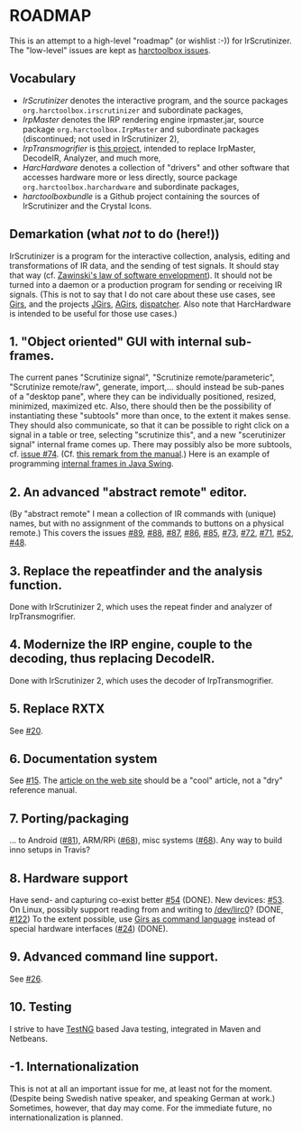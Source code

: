 # ROADMAP

This is an attempt to a high-level "roadmap" (or wishlist :-)) for IrScrutinizer.
The "low-level" issues are kept as [harctoolbox issues](https://github.com/bengtmartensson/harctoolboxbundle/issues).

## Vocabulary
* _IrScrutinizer_ denotes the interactive program, and the source packages `org.harctoolbox.irscrutinizer` and subordinate packages,
* _IrpMaster_ denotes the IRP rendering engine irpmaster.jar, source package `org.harctoolbox.IrpMaster` and subordinate packages
 (discontinued; not used in IrScrutinizer 2),
* _IrpTransmogrifier_ is [this project](https://github.com/bengtmartensson/IrpTransmogrifier), intended to replace IrpMaster, DecodeIR, Analyzer, and much more,
* _HarcHardware_ denotes a collection of "drivers" and other software that accesses hardware more or less directly,
  source package `org.harctoolbox.harchardware` and subordinate packages,
* _harctoolboxbundle_ is a Github project containing the sources of IrScrutinizer and the Crystal Icons.


## Demarkation (what _not_ to do (here!))
IrScrutinizer is a program for the interactive collection, analysis, editing and transformations of IR data,
and the sending of test signals. It should stay that way (cf. [Zawinski's law of software envelopment](https://en.wikipedia.org/wiki/Jamie_Zawinski#Zawinski.27s_law_of_software_envelopment)).
It should not be turned into a daemon or a production program for sending or receiving IR signals.
(This is not to say that I do not care about these use cases, see [Girs](http://www.harctoolbox.org/Girs.html),
and the projects [JGirs](https://github.com/bengtmartensson/JGirs), [AGirs](https://github.com/bengtmartensson/AGirs),
[dispatcher](https://github.com/bengtmartensson/dispatcher). Also note that
HarcHardware is intended to be useful for those use cases.)

## 1. "Object oriented" GUI with internal sub-frames.
The current panes "Scrutinize signal", "Scrutinize remote/parameteric", "Scrutinize remote/raw", generate, import,...
should instead be sub-panes of a "desktop pane", where they can be individually positioned, resized, minimized, maximized etc.
Also, there should then be the possibility of instantiating these "subtools" more than once, to the extent it makes sense.
They should also communicate, so that it can be possible  to right click on a signal in a table or tree,
selecting "scrutinize this", and a new "scerutinizer signal" internal frame comes up.
There may possibly also be more subtools, cf. [issue #74](https://github.com/bengtmartensson/harctoolboxbundle/issues/74).
(Cf. [this remark from the manual](http://www.harctoolbox.org/IrScrutinizer.html#The+pane+interface+sucks.).)
Here is an example of programming [internal frames in Java Swing](https://docs.oracle.com/javase/tutorial/uiswing/components/internalframe.html).

## 2. An advanced "abstract remote" editor.
(By "abstract remote" I mean a collection of IR commands with (unique) names, but with no assignment of the commands to
buttons on a physical remote.) This covers the issues
[#89](https://github.com/bengtmartensson/harctoolboxbundle/issues/89),
[#88](https://github.com/bengtmartensson/harctoolboxbundle/issues/88),
[#87](https://github.com/bengtmartensson/harctoolboxbundle/issues/87),
[#86](https://github.com/bengtmartensson/harctoolboxbundle/issues/86),
[#85](https://github.com/bengtmartensson/harctoolboxbundle/issues/85),
[#73](https://github.com/bengtmartensson/harctoolboxbundle/issues/73),
[#72](https://github.com/bengtmartensson/harctoolboxbundle/issues/72),
[#71](https://github.com/bengtmartensson/harctoolboxbundle/issues/71),
[#52](https://github.com/bengtmartensson/harctoolboxbundle/issues/52),
[#48](https://github.com/bengtmartensson/harctoolboxbundle/issues/48).

## 3. Replace the repeatfinder and the analysis function.
Done with IrScrutinizer 2, which uses the repeat finder and analyzer of IrpTransmogrifier.

## 4. Modernize the IRP engine, couple to the decoding, thus replacing DecodeIR.
Done with IrScrutinizer 2, which uses the decoder of IrpTransmogrifier.

## 5. Replace RXTX
See [#20](https://github.com/bengtmartensson/harctoolboxbundle/issues/20).

## 6. Documentation system
See [#15](https://github.com/bengtmartensson/harctoolboxbundle/issues/15). The
[article on the web site](http://harctoolbox.org/IrScrutinizer.html) should be a "cool" article,
not a "dry" reference manual.

## 7. Porting/packaging
... to Android ([#81](https://github.com/bengtmartensson/harctoolboxbundle/issues/81)),
ARM/RPi ([#68](https://github.com/bengtmartensson/harctoolboxbundle/issues/68)),
misc systems ([#68](https://github.com/bengtmartensson/harctoolboxbundle/issues/68)).
Any way to build inno setups in Travis?

## 8. Hardware support
Have send- and capturing co-exist better [#54](https://github.com/bengtmartensson/harctoolboxbundle/issues/54) (DONE).
New devices:
[#53](https://github.com/bengtmartensson/harctoolboxbundle/issues/53). On Linux, possibly support reading from and writing to
[/dev/lirc0](http://lirc.org/html/lirc.html)? (DONE, [#122](https://github.com/bengtmartensson/harctoolboxbundle/issues/122))
To the extent possible, use [Girs as command language](http://www.harctoolbox.org/Girs.html) instead
of special hardware interfaces ([#24](https://github.com/bengtmartensson/harctoolboxbundle/issues/24)) (DONE).

## 9. Advanced command line support.
See [#26](https://github.com/bengtmartensson/harctoolboxbundle/issues/26).

## 10. Testing
I strive to have [TestNG](http://testng.org) based Java testing, integrated in Maven and Netbeans.

## -1. Internationalization
This is not at all an important issue for me, at least not for the moment.
(Despite being Swedish native speaker, and speaking German at work.) Sometimes, however,
that day may come. For the immediate future, no internationalization is planned.